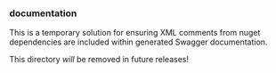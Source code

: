 ### documentation

This is a temporary solution for ensuring XML comments from nuget dependencies are included within generated Swagger documentation.

This directory _will_ be removed in future releases!

